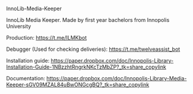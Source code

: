 InnoLib-Media-Keeper

InnoLib Media Keeper. Made by first year bachelors from Innopolis University

Production: https://t.me/ILMKbot

Debugger (Used for checking deliveries): https://t.me/twelveassist_bot

Installation guide: https://paper.dropbox.com/doc/Innopolis-Library-Installation-Guide-1NBzzhtRngrkNKcTzMbZP?_tk=share_copylink

Documentation: https://paper.dropbox.com/doc/Innopolis-Library-Media-Keeper-sGV09MZAL84uBwONGcgBQ?_tk=share_copylink
